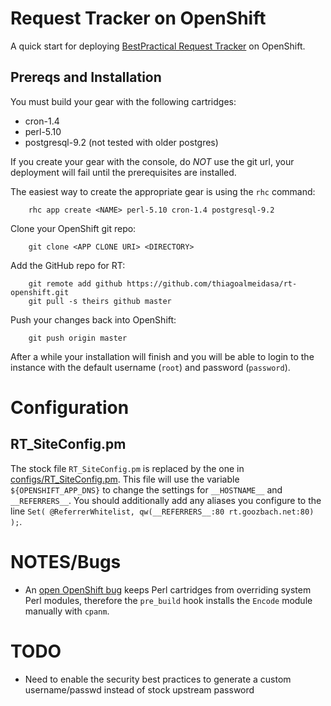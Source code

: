 # Request Tracker on OpenShift
A quick start for deploying [BestPractical Request Tracker](https://bestpractical.com/rt/) on OpenShift.

## Prereqs and Installation
You must build your gear with the following cartridges:

* cron-1.4
* perl-5.10
* postgresql-9.2 (not tested with older postgres)

If you create your gear with the console, do *NOT* use the git url, your deployment will fail until the prerequisites are installed.

The easiest way to create the appropriate gear is using the `rhc` command:

        rhc app create <NAME> perl-5.10 cron-1.4 postgresql-9.2

Clone your OpenShift git repo:

        git clone <APP CLONE URI> <DIRECTORY>

Add the GitHub repo for RT:

        git remote add github https://github.com/thiagoalmeidasa/rt-openshift.git
        git pull -s theirs github master

Push your changes back into OpenShift:

        git push origin master

After a while your installation will finish and you will be able to login to the instance with the default username (`root`) and password (`password`).

# Configuration

## RT_SiteConfig.pm
The stock file `RT_SiteConfig.pm` is replaced by the one in [configs/RT_SiteConfig.pm](configs/RT_SiteConfig.pm).
This file will use the variable `${OPENSHIFT_APP_DNS}` to change the settings for `__HOSTNAME__` and `__REFERRERS__`.
You should additionally add any aliases you configure to the line `Set( @ReferrerWhitelist, qw(__REFERRERS__:80 rt.goozbach.net:80) );`.

# NOTES/Bugs
* An [open OpenShift bug](https://bugzilla.redhat.com/show_bug.cgi?id=1046753) keeps Perl cartridges from overriding system Perl modules, therefore the `pre_build` hook installs the `Encode` module manually with `cpanm`.

# TODO
* Need to enable the security best practices to generate a custom username/passwd instead of stock upstream password
